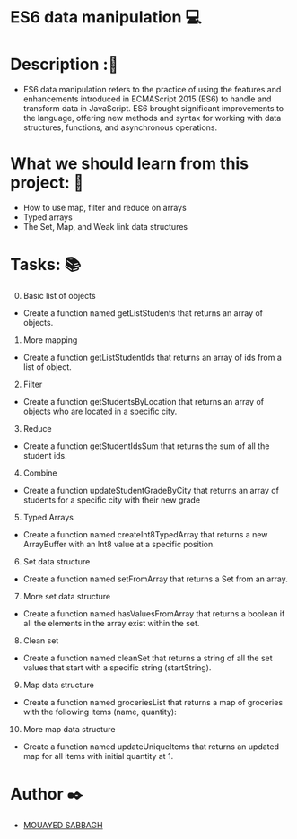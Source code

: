 # ES6 data manipulation 💻
# Description :💬
- ES6 data manipulation refers to the practice of using the features and enhancements introduced in ECMAScript 2015 (ES6) to handle and transform data in JavaScript. ES6 brought significant improvements to the language, offering new methods and syntax for working with data structures, functions, and asynchronous operations.
# What we should learn from this project: 📑
- How to use map, filter and reduce on arrays
- Typed arrays
- The Set, Map, and Weak link data structures
# Tasks: 📚
0. Basic list of objects
 - Create a function named getListStudents that returns an array of objects.
1. More mapping
 - Create a function getListStudentIds that returns an array of ids from a list of object.
2. Filter
 - Create a function getStudentsByLocation that returns an array of objects who are located in a specific city.
3. Reduce
 - Create a function getStudentIdsSum that returns the sum of all the student ids.
4. Combine
 - Create a function updateStudentGradeByCity that returns an array of students for a specific city with their new grade
5. Typed Arrays
 - Create a function named createInt8TypedArray that returns a new ArrayBuffer with an Int8 value at a specific position.
6. Set data structure
 - Create a function named setFromArray that returns a Set from an array.
7. More set data structure
- Create a function named hasValuesFromArray that returns a boolean if all the elements in the array exist within the set.
8. Clean set
 - Create a function named cleanSet that returns a string of all the set values that start with a specific string (startString).
9. Map data structure
 - Create a function named groceriesList that returns a map of groceries with the following items (name, quantity):
10. More map data structure
 - Create a function named updateUniqueItems that returns an updated map for all items with initial quantity at 1.
# Author ✒️
- [MOUAYED SABBAGH](https://github.com/MOUAYEDSB)